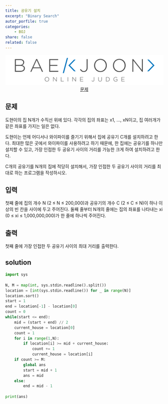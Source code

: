```yaml
---
title: 공유기 설치
excerpt: "Binary Search"
autor_porfile: true
categories:
    - BOJ
share: false
related: false
---
```

<div><img src="../../assets/images/bojLogo.png"/></div>
<div align="center"><a href="https://www.acmicpc.net/problem/2110">문제</a></div>

## 문제
도현이의 집 N개가 수직선 위에 있다. 각각의 집의 좌표는 x1, ..., xN이고, 집 여러개가 같은 좌표를 가지는 일은 없다.  

도현이는 언제 어디서나 와이파이를 즐기기 위해서 집에 공유기 C개를 설치하려고 한다. 최대한 많은 곳에서 와이파이를 사용하려고 하기 때문에, 한 집에는 공유기를 하나만 설치할 수 있고, 가장 인접한 두 공유기 사이의 거리를 가능한 크게 하여 설치하려고 한다.  

C개의 공유기를 N개의 집에 적당히 설치해서, 가장 인접한 두 공유기 사이의 거리를 최대로 하는 프로그램을 작성하시오.

## 입력
첫째 줄에 집의 개수 N (2 ≤ N ≤ 200,000)과 공유기의 개수 C (2 ≤ C ≤ N)이 하나 이상의 빈 칸을 사이에 두고 주어진다. 둘째 줄부터 N개의 줄에는 집의 좌표를 나타내는 xi (0 ≤ xi ≤ 1,000,000,000)가 한 줄에 하나씩 주어진다.

## 출력
첫째 줄에 가장 인접한 두 공유기 사이의 최대 거리를 출력한다.

## solution
~~~python
import sys

N, M = map(int, sys.stdin.readline().split())
location = [int(sys.stdin.readline()) for _ in range(N)]
location.sort()
start = 1
end = location[-1] - location[0]
count = 0
while(start <= end):
    mid = (start + end) // 2
    current_house = location[0]
    count = 1
    for i in range(1,N):
        if location[i] >= mid + current_house:
            count += 1
            current_house = location[i]
    if count >= M:
        global ans
        start = mid + 1
        ans = mid
    else:
        end = mid - 1

print(ans)
~~~